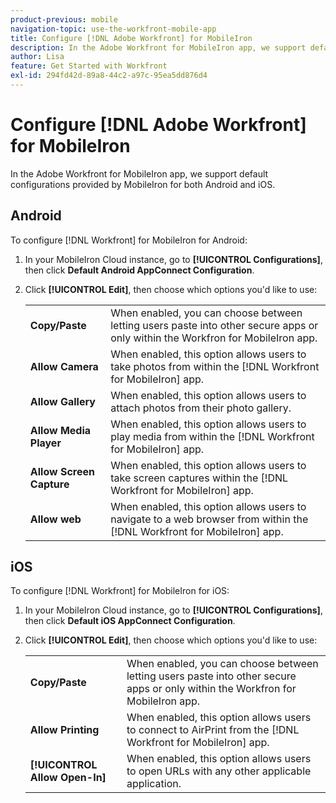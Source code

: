 ```yaml
---
product-previous: mobile
navigation-topic: use-the-workfront-mobile-app
title: Configure [!DNL Adobe Workfront] for MobileIron
description: In the Adobe Workfront for MobileIron app, we support default configurations provided by MobileIron for both Android and iOS.
author: Lisa
feature: Get Started with Workfront
exl-id: 294fd42d-89a8-44c2-a97c-95ea5dd876d4
---
```

# Configure [!DNL Adobe Workfront] for MobileIron

In the Adobe Workfront for MobileIron app, we support default configurations provided by MobileIron for both Android and iOS.

## Android

To configure [!DNL Workfront] for MobileIron for Android:

1. In your MobileIron Cloud instance, go to **[!UICONTROL Configurations]**, then click **Default Android AppConnect Configuration**.

1. Click **[!UICONTROL Edit]**, then choose which options you'd like to use:

   <table style="table-layout:auto">
    <tr>
        <td><strong>Copy/Paste</strong></td>
        <td>When enabled, you can choose between letting users paste into other secure apps or only within the Workfron for MobileIron app.</td>
    </tr>
    <tr>
        <td><strong>Allow Camera</strong></td>
        <td>When enabled, this option allows users to take photos from within the [!DNL Workfront for MobileIron] app.</td>
    </tr>
    <tr>
        <td><strong>Allow Gallery</strong></td>
        <td>When enabled, this option allows users to attach photos from their photo gallery.</td>
    </tr>
    <tr>
        <td><strong>Allow Media Player</strong></td>
        <td>When enabled, this option allows users to play media from within the [!DNL Workfront for MobileIron] app.</td>
    </tr>
    <tr>
        <td><strong>Allow Screen Capture</strong></td>
        <td>When enabled, this option allows users to take screen captures within the [!DNL Workfront for MobileIron] app.</td>
    </tr>
    <tr>
        <td><strong>Allow web</strong></td>
        <td>When enabled, this option allows users to navigate to a web browser from within the [!DNL Workfront for MobileIron] app.</td>
    </tr>
   </table>

## iOS

To configure [!DNL Workfront] for MobileIron for iOS:

1. In your MobileIron Cloud instance, go to **[!UICONTROL Configurations]**, then click **Default iOS AppConnect Configuration**.

1. Click **[!UICONTROL Edit]**, then choose which options you'd like to use:

   <table style="table-layout:auto">
    <tr>
        <td><strong>Copy/Paste</strong></td>
        <td>When enabled, you can choose between letting users paste into other secure apps or only within the Workfron for MobileIron app.</td>
    </tr>
    <tr>
        <td><strong>Allow Printing</strong></td>
        <td>When enabled, this option allows users to connect to AirPrint from the [!DNL Workfront for MobileIron] app.</td>
    </tr>
    <tr>
        <td><strong>[!UICONTROL Allow Open-In]</strong></td>
        <td>When enabled, this option allows users to open URLs with any other applicable application.</td>
    </tr>
   </table>
